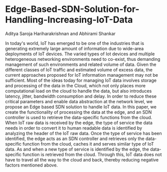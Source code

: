 # Edge-Based-SDN-Solution-for-Handling-Increasing-IoT-Data

Aditya Saroja Hariharakrishnan and Abhirami Shankar

In today's world, IoT has emerged to be one of the industries that is generating extremely large amount of information due to wide-area deployments of IoT devices. The varied types of Iot devices and multiple heterogeneous networking environments need to co-exist, thus demanding management of such environments and related volume of data. Given the different classes of IoT traffic and estimated volume of excess data, the current approaches proposed for IoT information management may not be sufficient. Most of the ideas today for managing IoT data involves storage and processing of the data in the Cloud, which not only places more computational load on the cloud to handle the data, but also introduces latency, jitter, bandwidth consumption and delay. In order to reduce these critical parameters and enable data abstraction at the network level, we propose an Edge based SDN solution to handle IoT data. In this paper, we create the functionality of processing the data at the edge, and an SDN controller is used to retrieve the data-specific functions from the cloud.  When IoT raw data is received by the edge,  the type of service the data needs in order to convert it to human readable data is identified by analyzing the header of the IoT raw data. Once the type of service has been identified, the edge acts as an SDN controller and retrieves only the data-specific function from the cloud, caches it and serves similar type of IoT data. As and when a new type of service is identified by the edge,  the data-specific function is retrieved from the cloud. Through this, IoT data does not have to travel all the way to the cloud and back, thereby reducing negative factors mentioned above.
